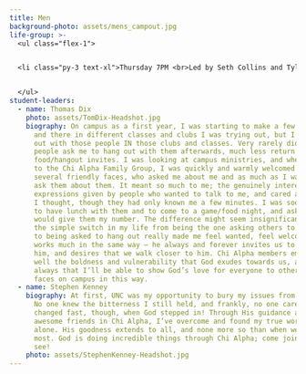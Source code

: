 ```yaml
---
title: Men
background-photo: assets/mens_campout.jpg
life-group: >-
  <ul class="flex-1">


  <li class="py-3 text-xl">Thursday 7PM <br>Led by Seth Collins and Tyler Brotton<br>Location Union 2502 <br><a href="https://docs.google.com/forms/d/e/1FAIpQLSeoGENWS0iuFoufRqvDKs_x1gbbmEnpnpf7wdcarx1njh6oaw/viewform">Click Here</a> to get connected!<br></li>


  </ul>
student-leaders:
  - name: Thomas Dix
    photo: assets/TomDix-Headshot.jpg
    biography: On campus as a first year, I was starting to make a few friends here
      and there in different classes and clubs I was trying out, but I only hung
      out with those people IN those clubs and classes. Very rarely did those
      people ask me to hang out with them afterwards, much less return my
      food/hangout invites. I was looking at campus ministries, and when I came
      to the Chi Alpha Family Group, I was quickly and warmly welcomed by
      several friendly faces, who asked me about me and as much as I wanted to
      ask them about them. It meant so much to me; the genuinely interested
      expressions given by people who wanted to talk to me, and cared about what
      I thought, though they had only known me a few minutes. I was soon invited
      to have lunch with them and to come to a game/food night, and asked if I
      would give them my number. The difference might seem insignificant, but
      the simple switch in my life from being the one asking others to hang out
      to being asked to hang out really made me feel wanted, feel welcome. God
      works much in the same way – he always and forever invites us to talk to
      him, and desires that we walk closer to him. Chi Alpha members emulate so
      well the boldness and vulnerability that God exudes towards us, and I pray
      always that I’ll be able to show God’s love for everyone to other new
      faces on campus in this way.
  - name: Stephen Kenney
    biography: At first, UNC was my opportunity to bury my issues from high school.
      No one knew the bitterness I still held, and frankly, no one cared. Things
      changed fast, though, when God stepped in! Through His guidance and my
      awesome friends in Chi Alpha, I’ve overcome and found my true worth in God
      alone. His goodness extends to all, and none more so than when we need Him
      most. God is doing incredible things through Chi Alpha; come join us and
      see!
    photo: assets/StephenKenney-Headshot.jpg
---
```


